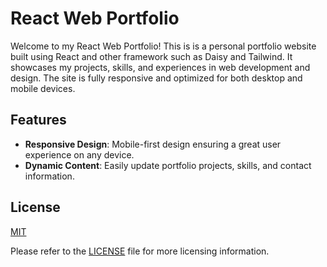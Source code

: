 # React Web Portfolio

Welcome to my React Web Portfolio! This is is a personal portfolio website built using React and other framework such as Daisy and Tailwind. It showcases my projects, skills, and experiences in web development and design. The site is fully responsive and optimized for both desktop and mobile devices.


## Features

- **Responsive Design**: Mobile-first design ensuring a great user experience on any device.
- **Dynamic Content**: Easily update portfolio projects, skills, and contact information.

## License

[MIT]((https://opensource.org/licenses/MIT)) 

Please refer to the [LICENSE](./LICENSE) file for more licensing information.




